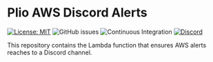 # Plio AWS Discord Alerts
[![License: MIT](https://img.shields.io/github/license/avantifellows/plio-aws-discord-alerts?color=blue&style=flat-square)](LICENSE)
![GitHub issues](https://img.shields.io/github/issues-raw/avantifellows/plio-aws-discord-alerts?style=flat-square)
![Continuous Integration](https://img.shields.io/github/workflow/status/avantifellows/plio-aws-discord-alerts/Plio%20CI?label=Continuous%20Integration&style=flat-square)
[![Discord](https://img.shields.io/discord/717975833226248303.svg?label=&logo=discord&logoColor=ffffff&color=7389D8&labelColor=6A7EC2&style=flat-square)](https://discord.gg/29qYD7fZtZ)

This repository contains the Lambda function that ensures AWS alerts reaches to a Discord channel.
